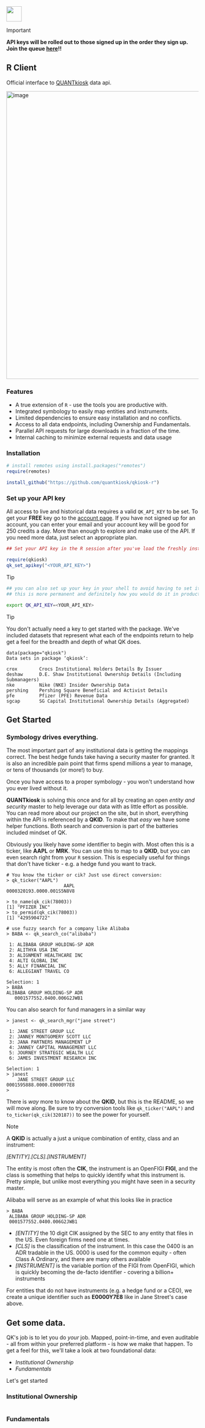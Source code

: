 <img src="https://quantkiosk.com/assets/img/qk-logo.png" height="40" />

>[!IMPORTANT]
> **API keys will be rolled out to those signed up in the order they sign up. Join the queue [here](https://quantkiosk.com?ref=github-qkiosk-r)!!**

## R Client

Official interface to [QUANTkiosk](https://quantkiosk.com) data api.

<img width="753" alt="image" src="https://github.com/user-attachments/assets/5d328e70-cb5a-4a8e-b0f2-2bf4d6de8d72" />

### Features
* A true extension of `R` - use the tools you are productive with.
* Integrated symbology to easily map entities and instruments.
* Limited dependencies to ensure easy installation and no conflicts.
* Access to all data endpoints, including Ownership and Fundamentals.
* Parallel API requests for large downloads in a fraction of the time.
* Internal caching to minimize external requests and data usage

### Installation
```r
# install remotes using install.packages("remotes")
require(remotes)

install_github("https://github.com/quantkiosk/qkiosk-r")
```

### Set up your API key
All access to live and historical data requires a valid `QK_API_KEY` to be set. To get your
**FREE** key go to the [account page](https://www.quantkiosk.com/account). If you have not signed up for an account, you can
enter your email and your account key will be good for 250 credits a day. More than enough to explore and
make use of the API. If you need more data, just select an appropriate plan.

```r
## Set your API key in the R session after you've load the freshly installed package

require(qkiosk)
qk_set_apikey("<YOUR_API_KEY>")
```

>[!TIP]
>```bash
>## you can also set up your key in your shell to avoid having to set it in R
>## this is more permanent and definitely how you would do it in production
>
>export QK_API_KEY=<YOUR_API_KEY>
>```

>[!TIP]
>You don't actually need a key to get started with the package. We've included datasets that represent what each of the endpoints
>return to help get a feel for the breadth and depth of what QK does.
>```
>data(package="qkiosk")
>Data sets in package ‘qkiosk’:
>
>crox        Crocs Institutional Holders Details By Issuer
>deshaw      D.E. Shaw Institutional Ownership Details (Including Submanagers)
>nke         Nike (NKE) Insider Ownership Data
>pershing    Pershing Square Beneficial and Activist Details
>pfe         Pfizer (PFE) Revenue Data
>sgcap       SG Capital Institutional Ownership Details (Aggregated)

## Get Started

### Symbology drives everything.

The most important part of any institutional data is getting the mappings correct. The best hedge funds take having a security master for granted. It is also
an incredible pain point that firms spend millions a year to manage, or tens of thousands (or more!) to buy.

Once you have access to a proper symbology - you won't understand how you ever lived without it.

**QUANTkiosk** is solving this once and for all by creating an open *entity and security* master to help
leverage our data with as little effort as possible.  You can read more about our project on the site, but in short, everything
within the API is referenced by a **QKID**. To make that _easy_ we have some helper functions. Both search and conversion
is part of the batteries included mindset of QK.

Obviously you likely have _some_ identifier to begin with. Most often this is a ticker, like **AAPL** or **MRK**. You can use this
to map to a **QKID**, but you can even search right from your `R` session. This is especially useful for things that
don't have ticker - e.g. a hedge fund you want to track.

```
# You know the ticker or cik? Just use direct conversion:
> qk_ticker("AAPL")
                     AAPL 
0000320193.0000.001S5N8V8

> to_name(qk_cik(78003))
[1] "PFIZER INC"
> to_permid(qk_cik(78003))
[1] "4295904722"

# use fuzzy search for a company like Alibaba
> BABA <- qk_search_co("alibaba")

 1: ALIBABA GROUP HOLDING-SP ADR
 2: ALITHYA USA INC
 3: ALIGNMENT HEALTHCARE INC
 4: ALTI GLOBAL INC
 5: ALLY FINANCIAL INC
 6: ALLEGIANT TRAVEL CO

Selection: 1
> BABA
ALIBABA GROUP HOLDING-SP ADR 
   0001577552.0400.006G2JWB1
```

You can also search for fund managers in a similar way
```
> janest <- qk_search_mgr("jane street")

 1: JANE STREET GROUP LLC
 2: JANNEY MONTGOMERY SCOTT LLC
 3: JANA PARTNERS MANAGEMENT LP
 4: JANNEY CAPITAL MANAGEMENT LLC
 5: JOURNEY STRATEGIC WEALTH LLC
 6: JAMES INVESTMENT RESEARCH INC

Selection: 1
> janest
    JANE STREET GROUP LLC 
0001595888.0000.E0000Y7E8 
> 

```

There is *way* more to know about the **QKID**, but this is the README, so we will move along.  Be sure to try conversion tools like `qk_ticker("AAPL")` and `to_ticker(qk_cik(320187))` to see the power
for yourself.

>[!NOTE]
>A **QKID** is actually a just a unique combination of entity, class and an instrument:
>
>  *[ENTITY].[CLS].[INSTRUMENT]*
>
>The entity is most often the **CIK**, the instrument is an OpenFIGI **FIGI**, and the class is something that helps to quickly identify what this
>instrument is.  Pretty simple, but unlike most everything you might have seen in a security master.
>
>Alibaba will serve as an example of what this looks like in practice
>```
>> BABA
>  ALIBABA GROUP HOLDING-SP ADR 
>  0001577552.0400.006G2JWB1
>```
> - *[ENTITY]* the 10 digit CIK assigned by the SEC to any entity that files in the US. Even foreign firms need one at times.
> - *[CLS]* is the classification of the instrument. In this case the 0400 is an ADR tradable in the US. 0000 is used for the common equity - often Class A Ordinary, and there are many others available
> - *[INSTRUMENT]* is the variable portion of the FIGI from OpenFIGI, which is quickly becoming the de-facto identifier - covering a billion+ instruments
>
>For entities that do not have instruments (e.g. a hedge fund or a CEO), we create a unique identifier such as **E0000Y7E8** like in Jane Street's case above.

## Get some data.

QK's job is to let you do _your_ job. Mapped, point-in-time, and even auditable - all from within your preferred platform - is how we make that happen. 
To get a feel for this, we'll take a look at two foundational data:

- *Institutional Ownership*
- *Fundamentals*

Let's get started

### Institutional Ownership
```

```

### Fundamentals

```
```




